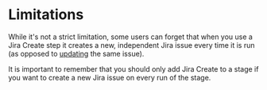 # Limitations

While it's not a strict limitation, some users can forget that when you use a Jira Create step it creates a new, independent Jira issue every time it is run (as opposed to [updating](update-jira-issues-in-cd-stages.md) the same issue).

It is important to remember that you should only add Jira Create to a stage if you want to create a new Jira issue on every run of the stage.
